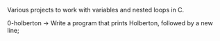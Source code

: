 Various projects to work with variables and nested loops in C. 

0-holberton -> Write a program that prints Holberton, followed by a new line; 
